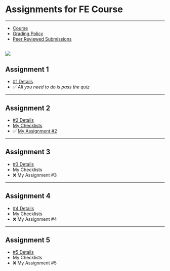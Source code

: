 # Assignments for FE Course
---
- [Course](https://www.coursera.org/learn/html-css-javascript-for-web-developers)
- [Grading Policy](https://www.coursera.org/learn/html-css-javascript-for-web-developers/supplement/RHv7x/how-grading-and-being-late-on-assignments-works)
- [Peer Reviewed Submissions](https://learners.coursera.help/hc/en-us/articles/208279926-Submit-peer-reviewed-assignments)

![](https://i.pinimg.com/originals/86/74/a9/8674a918f3765e5ab9f1191ad5811713.gif)
---
## Assignment 1
- [#1 Details](https://github.com/jhu-ep-coursera/fullstack-course4/blob/master/assignments/assignment1/Assignment-1.md)
- ✅ _All you need to do is pass the quiz_

---
## Assignment 2
- [#2 Details](https://github.com/jhu-ep-coursera/fullstack-course4/blob/master/assignments/assignment2/Assignment-2.md)
- [My Checklists](assignment_2/checklist.md)
- ✅ [My Assignment #2](assignment_2/index.html)

---
## Assignment 3
- [#3 Details](https://github.com/jhu-ep-coursera/fullstack-course4/blob/master/assignments/assignment3/Assignment-3.md)
- My Checklists
- ❌ My Assignment #3

---
## Assignment 4
- [#4 Details](https://github.com/jhu-ep-coursera/fullstack-course4/blob/master/assignments/assignment4/Assignment-4.md)
- My Checklists
- ❌ My Assignment #4

---
## Assignment 5
- [#5 Details](https://github.com/jhu-ep-coursera/fullstack-course4/blob/master/assignments/assignment5/Assignment-5.md)
- My Checklists
- ❌ My Assignment #5
